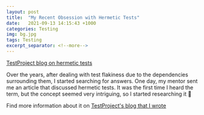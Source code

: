 ```yaml
---
layout: post
title:  "My Recent Obsession with Hermetic Tests"
date:   2021-09-13 14:15:43 +1000
categories: Testing
img: bg.jpg
tags: Testing
excerpt_separator: <!--more-->
---
```


[TestProject blog on hermetic tests](https://blog.testproject.io/2021/09/13/my-recent-obsession-with-hermetic-tests/)

Over the years, after dealing with test flakiness due to the dependencies surrounding them, I started searching for answers. One day, my mentor sent me an article that discussed hermetic tests. It was the first time I heard the term, but the concept seemed very intriguing, so I started researching it 📖

<!--more-->

Find more information about it on [TestProject's blog that I wrote](https://blog.testproject.io/2021/09/13/my-recent-obsession-with-hermetic-tests/)